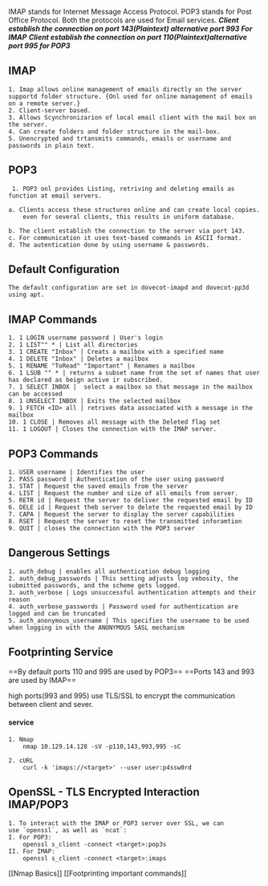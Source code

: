 IMAP stands for Internet Message Access Protocol.
POP3 stands for Post Office Protocol. 
Both the protocols are used for Email services.
***Client establish the connection on port 143(Plaintext) alternative port 993 For IMAP***
***Client establish the connection on port 110(Plaintext)alternative port 995 for POP3***

## IMAP 
	1. Imap allows online management of emails directly on the server supportd folder structure. {Onl used for online management of emails on a remote server.}
	2. Client-server based.
	3. Allows Scynchronizarion of local email client with the mail box on the server.
	4. Can create folders and folder structure in the mail-box.
	5. Unencrypted and trtansmits commands, emails or username and passwords in plain text.
## POP3 
	 1. POP3 onl provides Listing, retriving and deleting emails as function at email servers.
	 
	a. Clients access these structures online and can create local copies.
		even for several clients, this results in uniform database. 

	b. The client establish the connection to the server via port 143.
	c. For communication it uses text-based commands in ASCII format.
	d. The autentication done by using username & passwords.

## Default Configuration
	The default configuration are set in dovecot-imapd and dovecot-pp3d using apt.

## IMAP Commands

	1. 1 LOGIN username password | User's login
	2. 1 LIST"" * | List all directories
	3. 1 CREATE "Inbox" | Creats a mailbox with a specified name
	4. 1 DELETE "Inbox" | Deletes a mailbox
	5. 1 RENAME "ToRead" "Important" | Renames a mailbox
	6. 1 LSUB "" * | returns a subset name from the set of names that user has declared as beign active ir subscribed.
	7. 1 SELECT INBOX |  select a mailbox so that message in the mailbox can be accessed 
	8. 1 UNSELECT INBOX | Exits the selected mailbox
	9. 1 FETCH <ID> all | retrives data associated with a message in the mailbox 
	10. 1 CLOSE | Removes all message with the Deleted flag set
	11. 1 LOGOUT | Closes the connection with the IMAP server.


## POP3 Commands

	1. USER username | Identifies the user 
	2. PASS password | Authentication of the user using password
	3. STAT | Request the saved emails from the server
	4. LIST | Request the number and size of all emails from server.
	5. RETR id | Request the server to deliver the requested email by ID
	6. DELE id | Request theb server to delete the requested email by ID
	7. CAPA | Request the server to display the server capabilities
	8. RSET | Request the server to reset the transmitted inforamtion
	9. QUIT | closes the connection with the POP3 server

## Dangerous Settings

	1. auth_debug | enables all authentication debug logging
	2. auth_debug_passwords | This setting adjusts log vebosity, the submitted passwords, and the scheme gets logged.  
	3. auth_verbose | Logs unsuccessful authentication attempts and their reason
	4. auth_verbose_passwords | Password used for authentication are logged and can be truncated 
	5. auth_anonymous_username | This specifies the username to be used when logging in with the ANONYMOUS SASL mechanism  
	
## Footprinting Service

==By default  ports 110 and 995 are used by POP3==
==Ports 143 and 993 are used by IMAP==

high ports(993 and 995) use TLS/SSL to encrypt the communication between client and sever. 

#### service
	
	1. Nmap 
		nmap 10.129.14.128 -sV -p110,143,993,995 -sC
	
	2. cURL
		curl -k 'imaps://<target>' --user user:p4ssw0rd

## OpenSSL - TLS Encrypted Interaction IMAP/POP3 
	1. To interact with the IMAP or POP3 server over SSL, we can use `openssl`, as well as `ncat`:
	I. For POP3:
		openssl s_client -connect <target>:pop3s
	II. For IMAP:
		openssl s_client -connect <target>:imaps

[[Nmap Basics]]
[[Footprinting important commands]]